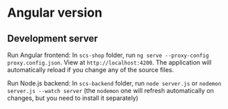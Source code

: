 # Angular version

## Development server

Run Angular frontend: In `scs-shop` folder, run `ng serve --proxy-config proxy.config.json`. View at `http://localhost:4200`. The application will automatically reload if you change any of the source files.

Run Node.js backend: In `scs-backend` folder, run `node server.js` or `nodemon server.js --watch server` (the `nodemon` one will refresh automatically on changes, but you need to install it separately)
